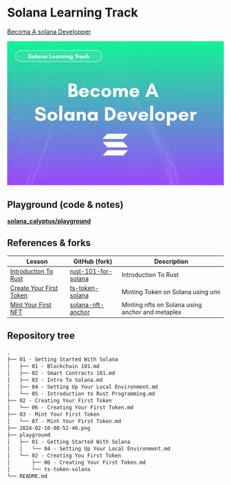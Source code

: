 
# Solana Learning Track

[Becoma A solana Developper](https://calyptus.co/learn-solana/)

![](2024-02-10-08-52-46.png)

## Playground (code & notes)

[**solana_calyptus/playground**](https://github.com/Laugharne/solana_calyptus/tree/main/playground)

## References & forks

| Lesson                                                                                   | GitHub (fork)                                                           | Description                                      |
| ---------------------------------------------------------------------------------------- | ----------------------------------------------------------------------- | ------------------------------------------------ |
| [Introduction To Rust](https://github.com/Laugharne/rust-101-for-solana#getting-started) | [rust-101-for-solana](https://github.com/Laugharne/rust-101-for-solana) | Introduction To Rust                             |
| [Create Your First Token](https://calyptus.co/lessons/creating-your-first-token/)        | [ts-token-solana](https://github.com/Laugharne/ts-token-solana)         | Minting Token on Solana using umi                |
| [Mint Your First NFT](https://calyptus.co/lessons/mint-your-first-nft/)                  | [solana-nft-anchor](https://github.com/Laugharne/solana-nft-anchor)     | Minting nfts on Solana using anchor and metaplex |


## Repository tree

```
.
├── 01 - Getting Started With Solana
│   ├── 01 - Blockchain 101.md
│   ├── 02 - Smart Contracts 101.md
│   ├── 03 - Intro To Solana.md
│   ├── 04 - Setting Up Your Local Environment.md
│   └── 05 - Introduction to Rust Programming.md
├── 02 - Creating Your First Token
│   └── 06 - Creating Your First Token.md
├── 03 - Mint Your First Token
│   └── 07 - Mint Your First Token.md
├── 2024-02-10-08-52-46.png
├── playground
│   ├── 01 - Getting Started With Solana
│   │   └── 04 - Setting Up Your Local Environment.md
│   └── 02 - Creating You First Token
│       ├── 06 - Creating Your First Token.md
│       └── ts-token-solana
└── README.md
```
